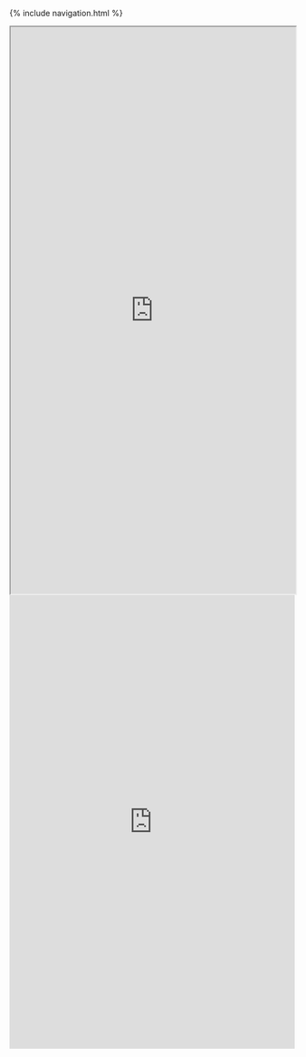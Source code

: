 {% include navigation.html %}

<iframe height="1000px" width="100%" src="https://replit.com/@JeanKim4/jeanapcsptri3?lite=true"> </iframe>
    
<iframe frameborder="0" width="100%" height="800px" src="https://replit.com/@jmort1021/pagespython?lite=true#src/menuy.py">

[Link to replit for code](https://replit.com/@JeanKim4/jeanapcsptri3)

[Link to github repository](https://github.com/jeankim05/jeanapcsptri3/tree/main)

``` python
import shipanimation
import faceanimation
import swap
import keypad
import tree

main_menu = [
    ["Swap", "swap.py"],
    ["Keypad", "keypad.py"],
    ["Tree", "tree.py"]
]

animationsub_menu = [
    ["Ship Animation", "shipanimation.py"],
    ["Face Animation", "faceanimation.py"]
]

border = "=" * 25
banner = f"\n{border}\nPlease Select An Option\n{border}"


def buildMenu(banner, options):
    print(banner)
    prompts = {0: ["Exit", None]}
    for op in options:
        index = len(prompts)
        prompts[index] = op
    for key, value in prompts.items():
        print(key, '->', value[0])
    choice = input("Type your choice> ")
    try:
        choice = int(choice)
        if choice == 0:
            return
        try:
            action = prompts.get(choice)[1]
            action()
        except TypeError:
            try:
                exec(open(action).read())
            except FileNotFoundError:
                print(f"File not found!: {action}")
    except ValueError:
        print(f"Not a number: {choice}")
    except UnboundLocalError:
        print(f"Invalid choice: {choice}")
    buildMenu(banner, options)


def animationsubmenu():
    title = "Function Submenu" + banner
    buildMenu(title, animationsub_menu)


def menu():
    title = "Function Menu" + banner
    menu_list = main_menu.copy()
    menu_list.append(["Animations", animationsubmenu])
    buildMenu(title, menu_list)


if __name__ == "__main__":
    menu()
    ```
